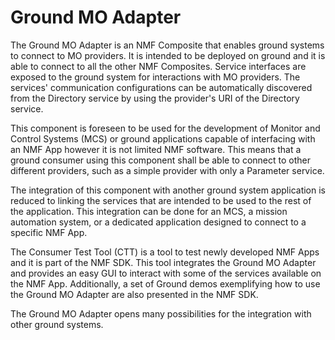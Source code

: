 Ground MO Adapter
============

The Ground MO Adapter is an NMF Composite that enables ground systems to connect to MO providers. It is intended to be deployed on ground and it is able to connect to all the other NMF Composites. Service interfaces are exposed to the ground system for interactions with MO providers. The services' communication configurations can be automatically discovered from the Directory service by using the provider's URI of the Directory service.

This component is foreseen to be used for the development of Monitor and Control Systems (MCS) or ground applications capable of interfacing with an NMF App however it is not limited NMF software. This means that a ground consumer using this component shall be able to connect to other different providers, such as a simple provider with only a Parameter service.

The integration of this component with another ground system application is reduced to linking the services that are intended to be used to the rest of the application. This integration can be done for an MCS, a mission automation system, or a dedicated application designed to connect to a specific NMF App.

The Consumer Test Tool (CTT) is a tool to test newly developed NMF Apps and it is part of the NMF SDK. This tool integrates the Ground MO Adapter and provides an easy GUI to interact with some of the services available on the NMF App. Additionally, a set of Ground demos exemplifying how to use the Ground MO Adapter are also presented in the NMF SDK.

The Ground MO Adapter opens many possibilities for the integration with other ground systems.






